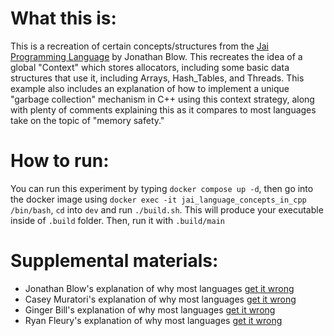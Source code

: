 # What this is:
This is a recreation of certain concepts/structures from the [Jai Programming Language](https://github.com/Jai-Community/Jai-Community-Library/wiki) by Jonathan Blow.
This recreates the idea of a global "Context" which stores allocators, including some basic data structures that use it, including Arrays, Hash_Tables, and Threads.
This example also includes an explanation of how to implement a unique "garbage collection" mechanism in C++ using this context strategy, along with plenty of comments explaining this as it compares to most languages take on the topic of "memory safety."

# How to run:
You can run this experiment by typing `docker compose up -d`, then go into the docker image using `docker exec -it jai_language_concepts_in_cpp /bin/bash`, `cd` into `dev` and run `./build.sh`. This will produce your executable inside of `.build` folder. Then, run it with `.build/main`

# Supplemental materials:
- Jonathan Blow's  explanation of why most languages [get it wrong](https://github.com/WWilliams741/Utilities/blob/main/jai_langauge_concepts_in_cpp/Jonathan_Blow_on_memory_management_in_Jai.txt)
- Casey Muratori's explanation of why most languages [get it wrong](https://www.youtube.com/watch?v=f4ioc8-lDc0&t=4406s)
- Ginger Bill's    explanation of why most languages [get it wrong](https://www.gingerbill.org/article/2020/06/21/the-ownership-semantics-flaw/)
- Ryan Fleury's    explanation of why most languages [get it wrong](https://www.rfleury.com/p/enter-the-arena-talk?publication_id=880889&post_id=144590119&r=2qexak&triedRedirect=true&initial_medium=video)
